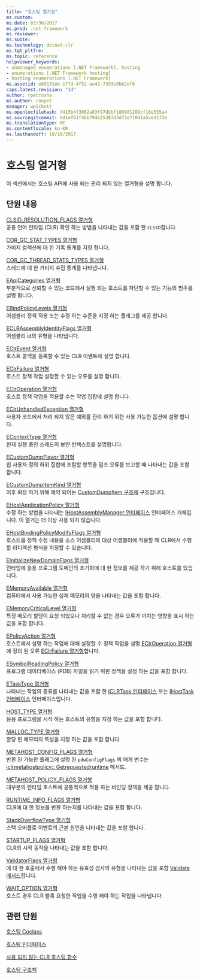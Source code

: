 ```yaml
---
title: "호스팅 열거형"
ms.custom: 
ms.date: 03/30/2017
ms.prod: .net-framework
ms.reviewer: 
ms.suite: 
ms.technology: dotnet-clr
ms.tgt_pltfrm: 
ms.topic: reference
helpviewer_keywords:
- unmanaged enumerations [.NET Framework], hosting
- enumerations [.NET Framework hosting]
- hosting enumerations [.NET Framework]
ms.assetid: e09131eb-1f7d-4f52-ae42-7393e9b62ef6
caps.latest.revision: "14"
author: rpetrusha
ms.author: ronpet
manager: wpickett
ms.openlocfilehash: f415b4f3062a83f97d2bf186981289cf16e555a4
ms.sourcegitcommit: bd1ef61f4bb794b25383d3d72e71041a5ced172e
ms.translationtype: MT
ms.contentlocale: ko-KR
ms.lasthandoff: 10/18/2017
---
```

# <a name="hosting-enumerations"></a>호스팅 열거형
이 섹션에서는 호스팅 API에 사용 되는 관리 되지 않는 열거형을 설명 합니다.  
  
## <a name="in-this-section"></a>단원 내용  
 [CLSID_RESOLUTION_FLAGS 열거형](../../../../docs/framework/unmanaged-api/hosting/clsid-resolution-flags-enumeration.md)  
 공용 언어 런타임 (CLR) 확인 하는 방법을 나타내는 값을 포함 한 `CLSID`합니다.  
  
 [COR_GC_STAT_TYPES 열거형](../../../../docs/framework/unmanaged-api/hosting/cor-gc-stat-types-enumeration.md)  
 가비지 컬렉션에 대 한 기록 통계를 지정 합니다.  
  
 [COR_GC_THREAD_STATS_TYPES 열거형](../../../../docs/framework/unmanaged-api/hosting/cor-gc-thread-stats-types-enumeration.md)  
 스레드에 대 한 가비지 수집 통계를 나타냅니다.  
  
 [EApiCategories 열거형](../../../../docs/framework/unmanaged-api/hosting/eapicategories-enumeration.md)  
 부분적으로 신뢰할 수 있는 코드에서 실행 되는 호스트를 차단할 수 있는 기능의 범주를 설명 합니다.  
  
 [EBindPolicyLevels 열거형](../../../../docs/framework/unmanaged-api/hosting/ebindpolicylevels-enumeration.md)  
 어셈블리 정책 적용 또는 수정 하는 수준을 지정 하는 플래그를 제공 합니다.  
  
 [ECLRAssemblyIdentityFlags 열거형](../../../../docs/framework/unmanaged-api/hosting/eclrassemblyidentityflags-enumeration.md)  
 어셈블리 id의 유형을 나타냅니다.  
  
 [EClrEvent 열거형](../../../../docs/framework/unmanaged-api/hosting/eclrevent-enumeration.md)  
 호스트 콜백을 등록할 수 있는 CLR 이벤트에 설명 합니다.  
  
 [EClrFailure 열거형](../../../../docs/framework/unmanaged-api/hosting/eclrfailure-enumeration.md)  
 호스트 정책 작업 설정할 수 있는 오류를 설명 합니다.  
  
 [EClrOperation 열거형](../../../../docs/framework/unmanaged-api/hosting/eclroperation-enumeration.md)  
 호스트 정책 작업을 적용할 수는 작업 집합에 설명 합니다.  
  
 [EClrUnhandledException 열거형](../../../../docs/framework/unmanaged-api/hosting/eclrunhandledexception-enumeration.md)  
 사용자 코드에서 처리 되지 않은 예외를 관리 하기 위한 사용 가능한 옵션에 설명 합니다.  
  
 [EContextType 열거형](../../../../docs/framework/unmanaged-api/hosting/econtexttype-enumeration.md)  
 현재 실행 중인 스레드의 보안 컨텍스트를 설명합니다.  
  
 [ECustomDumpFlavor 열거형](../../../../docs/framework/unmanaged-api/hosting/ecustomdumpflavor-enumeration.md)  
 힙 사용자 정의 하위 집합에 포함할 항목을 덤프 오류를 보고할 때 나타내는 값을 포함 합니다.  
  
 [ECustomDumpItemKind 열거형](../../../../docs/framework/unmanaged-api/hosting/ecustomdumpitemkind-enumeration.md)  
 이후 확장 하기 위해 예약 되어는 [CustomDumpItem 구조체](../../../../docs/framework/unmanaged-api/hosting/customdumpitem-structure.md) 구조입니다.  
  
 [EHostApplicationPolicy 열거형](../../../../docs/framework/unmanaged-api/hosting/ehostapplicationpolicy-enumeration.md)  
 수정 하는 방법을 나타내는 [IHostAssemblyManager 인터페이스](../../../../docs/framework/unmanaged-api/hosting/ihostassemblymanager-interface.md) 인터페이스 개체입니다. 이 열거는 더 이상 사용 되지 않습니다.  
  
 [EHostBindingPolicyModifyFlags 열거형](../../../../docs/framework/unmanaged-api/hosting/ehostbindingpolicymodifyflags-enumeration.md)  
 호스트를 정책 수정 내용을 소스 어셈블리의 대상 어셈블리에 적용할 때 CLR에서 수행할 리디렉션 형식을 지정할 수 있습니다.  
  
 [EInitializeNewDomainFlags 열거형](../../../../docs/framework/unmanaged-api/hosting/einitializenewdomainflags-enumeration.md)  
 런타임에 응용 프로그램 도메인의 초기화에 대 한 정보를 제공 하기 위해 호스트를 있습니다.  
  
 [EMemoryAvailable 열거형](../../../../docs/framework/unmanaged-api/hosting/ememoryavailable-enumeration.md)  
 컴퓨터에서 사용 가능한 실제 메모리의 양을 나타내는 값을 포함 합니다.  
  
 [EMemoryCriticalLevel 열거형](../../../../docs/framework/unmanaged-api/hosting/ememorycriticallevel-enumeration.md)  
 특정 메모리 할당이 요청 되었으나 처리할 수 없는 경우 오류가 끼치는 영향을 표시 하는 값을 포함 합니다.  
  
 [EPolicyAction 열거형](../../../../docs/framework/unmanaged-api/hosting/epolicyaction-enumeration.md)  
 호스트에서 설명 하는 작업에 대해 설정할 수 정책 작업을 설명 [EClrOperation 열거형](../../../../docs/framework/unmanaged-api/hosting/eclroperation-enumeration.md) 에 정의 된 오류 [EClrFailure 열거형](../../../../docs/framework/unmanaged-api/hosting/eclrfailure-enumeration.md)합니다.  
  
 [ESymbolReadingPolicy 열거형](../../../../docs/framework/unmanaged-api/hosting/esymbolreadingpolicy-enumeration.md)  
 프로그램 데이터베이스 (PDB) 파일을 읽기 위한 정책을 설정 하는 값을 포함 합니다.  
  
 [ETaskType 열거형](../../../../docs/framework/unmanaged-api/hosting/etasktype-enumeration.md)  
 나타내는 작업의 종류를 나타내는 값을 포함 한 [ICLRTask 인터페이스](../../../../docs/framework/unmanaged-api/hosting/iclrtask-interface.md) 또는 [IHostTask 인터페이스](../../../../docs/framework/unmanaged-api/hosting/ihosttask-interface.md) 인터페이스입니다.  
  
 [HOST_TYPE 열거형](../../../../docs/framework/unmanaged-api/hosting/host-type-enumeration.md)  
 응용 프로그램을 시작 하는 호스트의 유형을 지정 하는 값을 포함 합니다.  
  
 [MALLOC_TYPE 열거형](../../../../docs/framework/unmanaged-api/hosting/malloc-type-enumeration.md)  
 할당 된 메모리의 특성을 지정 하는 값을 포함 합니다.  
  
 [METAHOST_CONFIG_FLAGS 열거형](../../../../docs/framework/unmanaged-api/hosting/metahost-config-flags-enumeration.md)  
 반환 된 가능한 플래그에 설명 된 `pdwConfigFlags` 의 매개 변수는 [iclrmetahostpolicy:: Getrequestedruntime](../../../../docs/framework/unmanaged-api/hosting/iclrmetahostpolicy-getrequestedruntime-method.md) 메서드.  
  
 [METAHOST_POLICY_FLAGS 열거형](../../../../docs/framework/unmanaged-api/hosting/metahost-policy-flags-enumeration.md)  
 대부분의 런타임 호스트에 공통적으로 적용 하는 바인딩 정책을 제공 합니다.  
  
 [RUNTIME_INFO_FLAGS 열거형](../../../../docs/framework/unmanaged-api/hosting/runtime-info-flags-enumeration.md)  
 CLR에 대 한 정보를 반환 하는지를 나타내는 값을 포함 합니다.  
  
 [StackOverflowType 열거형](../../../../docs/framework/unmanaged-api/hosting/stackoverflowtype-enumeration.md)  
 스택 오버플로 이벤트의 근본 원인을 나타내는 값을 포함 합니다.  
  
 [STARTUP_FLAGS 열거형](../../../../docs/framework/unmanaged-api/hosting/startup-flags-enumeration.md)  
 CLR의 시작 동작을 나타내는 값을 포함 합니다.  
  
 [ValidatorFlags 열거형](../../../../docs/framework/unmanaged-api/hosting/validatorflags-enumeration.md)  
 에 대 한 호출에서 수행 해야 하는 유효성 검사의 유형을 나타내는 값을 포함 [Validate 메서드](../../../../docs/framework/unmanaged-api/hosting/iclrvalidator-validate-method.md)합니다.  
  
 [WAIT_OPTION 열거형](../../../../docs/framework/unmanaged-api/hosting/wait-option-enumeration.md)  
 호스트 경우 CLR 블록 요청한 작업을 수행 해야 하는 작업을 나타냅니다.  
  
## <a name="related-sections"></a>관련 단원  
 [호스팅 Coclass](../../../../docs/framework/unmanaged-api/hosting/hosting-coclasses.md)  
  
 [호스팅 인터페이스](../../../../docs/framework/unmanaged-api/hosting/hosting-interfaces.md)  
  
 [사용 되지 않는 CLR 호스팅 함수](../../../../docs/framework/unmanaged-api/hosting/deprecated-clr-hosting-functions.md)  
  
 [호스팅 구조체](../../../../docs/framework/unmanaged-api/hosting/hosting-structures.md)
